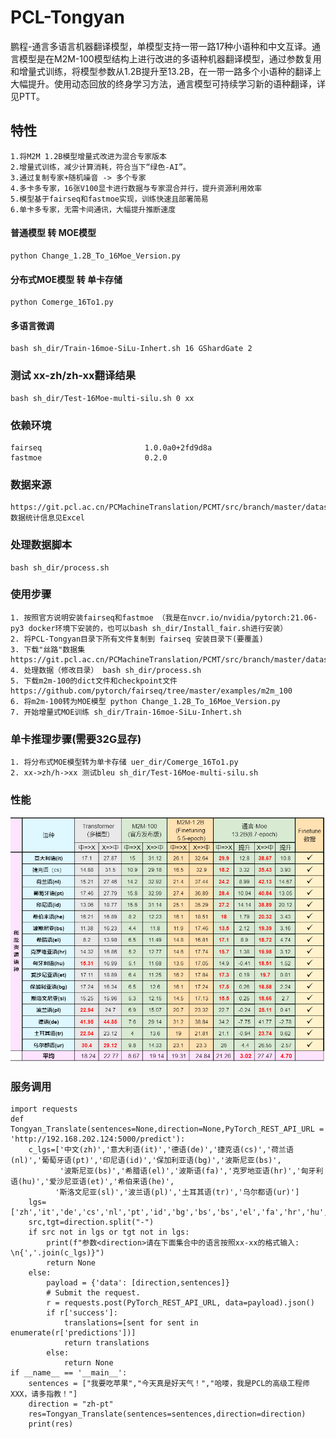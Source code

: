 # PCL-Tongyan
鹏程-通言多语言机器翻译模型，单模型支持一带一路17种小语种和中文互译。通言模型是在M2M-100模型结构上进行改进的多语种机器翻译模型，通过参数复用和增量式训练，将模型参数从1.2B提升至13.2B，在一带一路多个小语种的翻译上大幅提升。使用动态回放的终身学习方法，通言模型可持续学习新的语种翻译，详见PTT。

## 特性
    1.将M2M 1.2B模型增量式改进为混合专家版本
    2.增量式训练，减少计算消耗，符合当下“绿色-AI”。
    3.通过复制专家+随机噪音 -> 多个专家
    4.多卡多专家，16张V100显卡进行数据与专家混合并行，提升资源利用效率
    5.模型基于fairseq和fastmoe实现，训练快速且部署简易
    6.单卡多专家，无需卡间通讯，大幅提升推断速度   

#### 普通模型 转 MOE模型
    python Change_1.2B_To_16Moe_Version.py

#### 分布式MOE模型 转 单卡存储
    python Comerge_16To1.py

#### 多语言微调
    bash sh_dir/Train-16moe-SiLu-Inhert.sh 16 GShardGate 2

### 测试 xx-zh/zh-xx翻译结果
    bash sh_dir/Test-16Moe-multi-silu.sh 0 xx

### 依赖环境
    fairseq                       1.0.0a0+2fd9d8a     
    fastmoe                       0.2.0               

### 数据来源
    https://git.pcl.ac.cn/PCMachineTranslation/PCMT/src/branch/master/datasets
    数据统计信息见Excel
    
### 处理数据脚本
    bash sh_dir/process.sh

### 使用步骤
    1. 按照官方说明安装fairseq和fastmoe （我是在nvcr.io/nvidia/pytorch:21.06-py3 docker环境下安装的，也可以bash sh_dir/Install_fair.sh进行安装）
    2. 将PCL-Tongyan目录下所有文件复制到 fairseq 安装目录下(要覆盖)
    3. 下载"丝路"数据集 https://git.pcl.ac.cn/PCMachineTranslation/PCMT/src/branch/master/datasets
    4. 处理数据（修改目录） bash sh_dir/process.sh
    5. 下载m2m-100的dict文件和checkpoint文件 https://github.com/pytorch/fairseq/tree/master/examples/m2m_100
    6. 将m2m-100转为MOE模型 python Change_1.2B_To_16Moe_Version.py
    7. 开始增量式MOE训练 sh_dir/Train-16moe-SiLu-Inhert.sh 

### 单卡推理步骤(需要32G显存)
    1. 将分布式MOE模型转为单卡存储 uer_dir/Comerge_16To1.py
    2. xx->zh/h->xx 测试bleu sh_dir/Test-16Moe-multi-silu.sh
  
### 性能
![add image](https://github.com/Hanlard/PCL-Tongyan/blob/main/bleus.png)

### 服务调用
    import requests
    def Tongyan_Translate(sentences=None,direction=None,PyTorch_REST_API_URL = 'http://192.168.202.124:5000/predict'):
        c_lgs=['中文(zh)','意大利语(it)','德语(de)','捷克语(cs)','荷兰语(nl)','葡萄牙语(pt)','印尼语(id)','保加利亚语(bg)','波斯尼亚(bs)',
               '波斯尼亚(bs)','希腊语(el)','波斯语(fa)','克罗地亚语(hr)','匈牙利语(hu)','爱沙尼亚语(et)','希伯来语(he)',
              '斯洛文尼亚(sl)','波兰语(pl)','土耳其语(tr)','乌尔都语(ur)']
        lgs=['zh','it','de','cs','nl','pt','id','bg','bs','bs','el','fa','hr','hu','et','he','sl','pl','tr','ur']
        src,tgt=direction.split("-")
        if src not in lgs or tgt not in lgs:
            print(f"参数<direction>请在下面集合中的语言按照xx-xx的格式输入: \n{','.join(c_lgs)}")
            return None
        else:
            payload = {'data': [direction,sentences]}
            # Submit the request.
            r = requests.post(PyTorch_REST_API_URL, data=payload).json()
            if r['success']:
                translations=[sent for sent in enumerate(r['predictions'])]
                return translations
            else:
                return None
    if __name__ == '__main__':
        sentences = ["我要吃苹果","今天真是好天气！","哈喽，我是PCL的高级工程师XXX，请多指教！"]
        direction = "zh-pt"
        res=Tongyan_Translate(sentences=sentences,direction=direction)
        print(res)
